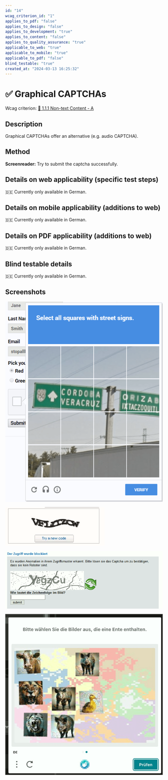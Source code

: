 ```yaml
---
id: "14"
wcag_criterion_id: "1"
applies_to_pdf: "false"
applies_to_design: "false"
applies_to_development: "true"
applies_to_content: "false"
applies_to_quality_assurance: "true"
applicable_to_web: "true"
applicable_to_mobile: "true"
applicable_to_pdf: "false"
blind_testable: "true"
created_at: "2024-03-13 16:25:32"
---
```


# ✅ Graphical CAPTCHAs

Wcag criterion: [📜 1.1.1 Non-text Content - A](..)

## Description

Graphical CAPTCHAs offer an alternative (e.g. audio CAPTCHA).

## Method

**Screenreader:** Try to submit the captcha successfully.

## Details on web applicability (specific test steps)

🇩🇪 Currently only available in German.

## Details on mobile applicability (additions to web)

🇩🇪 Currently only available in German.

## Details on PDF applicability (additions to web)

🇩🇪 Currently only available in German.

## Blind testable details

🇩🇪 Currently only available in German.

## Screenshots

![Google Recaptcha (mit Audio-Alternative)](images/google-recaptcha.png)

![Grafisches CAPTCHA](images/grafisches-captcha.png)

![Noch ein CAPTCHA](images/noch-ein-captcha.png)

![Ein CAPTCHA, bei dem man Tiere erkennen muss](images/ein-captcha-bei-dem-man-tiere-erkennen-muss.png)